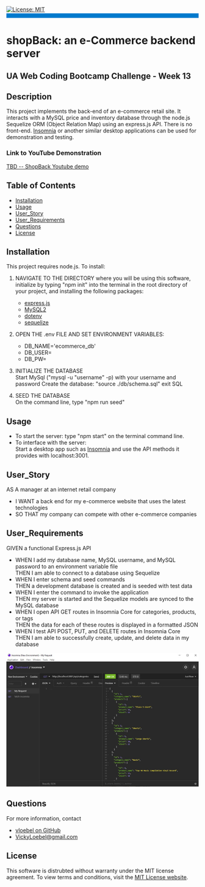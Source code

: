 
  [![License: MIT](https://img.shields.io/badge/License-MIT-yellow.svg)](https://opensource.org/licenses/MIT)  
  ![banner](./assets/rm-banner.jpg)
  # shopBack: an e-Commerce backend server
  ## UA Web Coding Bootcamp Challenge - Week 13
  
  ## Description  
  This project implements the back-end of an e-commerce retail site. It interacts with a MySQL price and inventory database through the node.js Sequelize ORM (Object Relation Map) using an express.js API. There is no front-end. [Insomnia](https://insomnia.rest/) or another similar desktop applications can be used for demonstration and testing.  

  ### Link to YouTube Demonstration
  [TBD -- ShopBack Youtube demo](TBD) 
  
  ## Table of Contents  
  * [Installation](#Installation)  
  * [Usage](#Usage) 
  * [User_Story](#User_Story)  
  * [User_Requirements](#User_Requirements)  
  * [Questions](#Questions)    
  * [License](#License)
  ## Installation  
  This project requires node.js. To install: 
  
1. NAVIGATE TO THE DIRECTORY where you will be using this software, initialize by typing "npm init" into the terminal in the root directory of your project, and installing the following packages:   

    * [express.js](https://expressjs.com/)    
    * [MySQL2](https://www.npmjs.com/package/mysql2)    
    * [dotenv](https://www.npmjs.com/package/dotenv)    
    * [sequelize](https://www.npmjs.com/package/sequelize)

  2. OPEN THE .env FILE AND SET ENVIRONMENT VARIABLES:  
      * DB_NAME='ecommerce_db'  
      * DB_USER= <your MySQL username>  
      * DB_PW= <your MySQL password> 

  3.  INITIALIZE THE DATABASE  
      Start MySql  ("mysql -u "username" -p) with your username and password
      Create the database: "source ./db/schema.sql"
      exit SQL

  4.  SEED THE DATABASE  
      On the command line, type "npm run seed"
    
  ## Usage  
  * To start the server: 
    type "npm start" on the terminal command line.   
  * To interface with the server:  
    Start a desktop app such as [Insomnia](https://insomnia.rest/) and use the API methods it provides with localhost:3001.

  ## User_Story 
  AS A manager at an internet retail company  
  * I WANT a back end for my e-commerce website that uses the latest technologies  
  * SO THAT my company can compete with other e-commerce companies
  ## User_Requirements
  GIVEN a functional Express.js API  
  * WHEN I add my database name, MySQL username, and MySQL password to an environment variable file  
    THEN I am able to connect to a database using Sequelize
  * WHEN I enter schema and seed commands  
    THEN a development database is created and is seeded with test data  
  * WHEN I enter the command to invoke the application  
    THEN my server is started and the Sequelize models are synced to the MySQL database  
  * WHEN I open API GET routes in Insomnia Core for categories, products, or tags  
    THEN the data for each of these routes is displayed in a formatted JSON  
  * WHEN I test API POST, PUT, and DELETE routes in Insomnia Core  
    THEN I am able to successfully create, update, and delete data in my database  

  ![Insomnia Screenshot](./assets/insomnia.jpg)

   
  ## Questions
  For more information, contact  
  * [vloebel on GitHub](https://github.com/vloebel)  
  * [VickyLoebel@gmail.com](mailto:VickyLoebel@gmail.com)
  ## License
  This software is distrubted without warranty under the MIT license agreement. To view terms and conditions, visit the [MIT License website](https://opensource.org/licenses/MIT).
      

